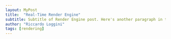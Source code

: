 ```yaml
---
layout: MyPost
title:  "Real-Time Render Engine"
subtitle: Subtitle of Render Engine post. Here's another paragraph in the excerpt.
author: "Riccardo Loggini"
tags: [rendering]
---
```


